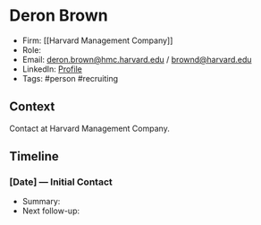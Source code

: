 # Deron Brown
- Firm: [[Harvard Management Company]]
- Role: 
- Email: deron.brown@hmc.harvard.edu / brownd@harvard.edu
- LinkedIn: [Profile](https://www.linkedin.com/in/deron-brown-b8446719/)
- Tags: #person #recruiting

## Context
Contact at Harvard Management Company.

## Timeline
### [Date] — Initial Contact
- Summary: 
- Next follow-up: